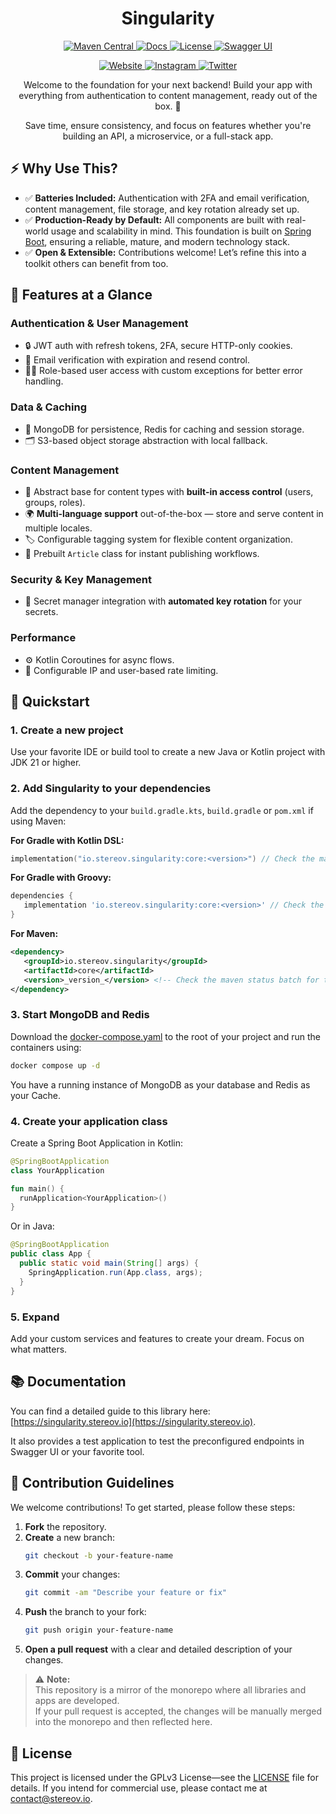 <h1 align="center">Singularity</h1>

<p align="center">
  <a href="https://central.sonatype.com/artifact/io.stereov.singularity/core">
    <img src="https://img.shields.io/maven-central/v/io.stereov.singularity/core.svg?logo=apachemaven" alt="Maven Central">
  </a>
  <a href="https://singularity.stereov.io">
    <img src="https://img.shields.io/badge/docs-available-brightgreen?logo=docusaurus" alt="Docs">
  </a>
  <a href="https://github.com/antistereov/singularity-core?tab=GPL-3.0-1-ov-file">
    <img src="https://img.shields.io/github/license/antistereov/singularity-core?logo=gnu" alt="License">
  </a>
  <a href="https://singularity.stereov.io/swagger">
    <img src="https://img.shields.io/badge/API%20Docs-Swagger-85EA2D?logo=swagger" alt="Swagger UI">
  </a>
</p>

<p align="center">
  <a href="https://stereov.io">
    <img src="https://img.shields.io/badge/My_Website-stereov.io-blue" alt="Website">
  </a>
  <a href="https://instagram.com/antistereov.coding">
    <img src="https://img.shields.io/badge/Instagram-@antistereov.coding-ff69b4?logo=instagram" alt="Instagram">
  </a>
  <a href="https://twitter.com/antistereov">
    <img src="https://img.shields.io/badge/X-@antistereov-1DA1F2?logo=x" alt="Twitter">
  </a>
</p>

<p align="center">
  Welcome to the foundation for your next backend! 
  Build your app with everything from authentication to content management, ready out of the box. 🚀
</p>
<p align="center">
  Save time, ensure consistency, and focus on features whether you're building an API,
  a microservice, or a full-stack app.
</p>

## ⚡ Why Use This?

- ✅ **Batteries Included:** Authentication with 2FA and email verification, content management, file storage, and key rotation already set up.
- ✅ **Production-Ready by Default:** All components are built with real-world usage and scalability in mind. This foundation is built on [Spring Boot](https://spring.io/projects/spring-boot), ensuring a reliable, mature, and modern technology stack.
- ✅ **Open & Extensible:** Contributions welcome! Let’s refine this into a toolkit others can benefit from too.

## 🔐 Features at a Glance

### **Authentication & User Management**
- 🔒 JWT auth with refresh tokens, 2FA, secure HTTP-only cookies.
- 📧 Email verification with expiration and resend control.
- 🧑‍💻 Role-based user access with custom exceptions for better error handling.

### **Data & Caching**
- 💾 MongoDB for persistence, Redis for caching and session storage.
- 🗂️ S3-based object storage abstraction with local fallback.

### **Content Management**
- 🧩 Abstract base for content types with **built-in access control** (users, groups, roles).
- 🌍 **Multi-language support** out-of-the-box — store and serve content in multiple locales.
- 🏷️ Configurable tagging system for flexible content organization.
- 📝 Prebuilt `Article` class for instant publishing workflows.

### **Security & Key Management**
- 🔑 Secret manager integration with **automated key rotation** for your secrets.

### **Performance**
- ⚙️ Kotlin Coroutines for async flows.
- 🚦 Configurable IP and user-based rate limiting.

## 🚀 Quickstart

### 1. Create a new project

Use your favorite IDE or build tool to create a new Java or Kotlin project with JDK 21 or higher.

### 2. Add Singularity to your dependencies

Add the dependency to your `build.gradle.kts`, `build.gradle` or `pom.xml` if using Maven:

**For Gradle with Kotlin DSL:**
```kotlin
implementation("io.stereov.singularity:core:<version>") // Check the maven status batch for the latest version
```

**For Gradle with Groovy:**
```groovy
dependencies {
   implementation 'io.stereov.singularity:core:<version>' // Check the maven status batch for the latest version
}
```

**For Maven:**
```xml
<dependency>
   <groupId>io.stereov.singularity</groupId>
   <artifactId>core</artifactId>
   <version>_version_</version> <!-- Check the maven status batch for the latest version -->
</dependency>
```

### 3. Start MongoDB and Redis

Download the [docker-compose.yaml](https://github.com/antistereov/singularity-core/blob/354c7258e0b6416b108639224fc075d51830198b/infrastructure/docker/docker-compose.yaml) 
to the root of your project and run the containers using:

```bash
docker compose up -d
```

You have a running instance of MongoDB as your database and Redis as your Cache.

### 4. Create your application class

Create a Spring Boot Application in Kotlin:

```kotlin
@SpringBootApplication
class YourApplication

fun main() {
  runApplication<YourApplication>()
}
```

Or in Java:

```java
@SpringBootApplication
public class App {
  public static void main(String[] args) {
    SpringApplication.run(App.class, args);
  }
}
```
### 5. Expand

Add your custom services and features to create your dream. Focus on what matters.

## 📚 Documentation

You can find a detailed guide to this library here: [https://singularity.stereov.io](https://singularity.stereov.io).

It also provides a test application to test the preconfigured endpoints in Swagger UI or your favorite tool.

## 🤝 Contribution Guidelines

We welcome contributions! To get started, please follow these steps:

1. **Fork** the repository.
2. **Create** a new branch:
   ```bash
   git checkout -b your-feature-name
   ```
3. **Commit** your changes:
   ```bash
   git commit -am "Describe your feature or fix"
   ```
4. **Push** the branch to your fork:
   ```bash
   git push origin your-feature-name
   ```
5. **Open a pull request** with a clear and detailed description of your changes.

> ⚠️ **Note:**  
> This repository is a mirror of the monorepo where all libraries and apps are developed.  
> If your pull request is accepted, the changes will be manually merged into the monorepo and then reflected here.

## 📄 License

This project is licensed under the GPLv3 License—see the [LICENSE](../../LICENSE) file for details.
If you intend for commercial use, please contact me at [contact@stereov.io](mailto:contact@stereov.io).  
